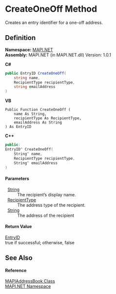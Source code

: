 # CreateOneOff Method


Creates an entry identifier for a one-off address.



## Definition
**Namespace:** <a href="N_MAPI_NET.md">MAPI.NET</a>  
**Assembly:** MAPI.NET (in MAPI.NET.dll) Version: 1.0.1

**C#**
``` C#
public EntryID CreateOneOff(
	string name,
	RecipientType recipientType,
	string emailAddress
)
```
**VB**
``` VB
Public Function CreateOneOff ( 
	name As String,
	recipientType As RecipientType,
	emailAddress As String
) As EntryID
```
**C++**
``` C++
public:
EntryID^ CreateOneOff(
	String^ name, 
	RecipientType recipientType, 
	String^ emailAddress
)
```



#### Parameters
<dl><dt>  <a href="https://learn.microsoft.com/dotnet/api/system.string" target="_blank" rel="noopener noreferrer">String</a></dt><dd>The recipient’s display name.</dd><dt>  <a href="T_MAPI_NET_RecipientType.md">RecipientType</a></dt><dd>The address type of the recipient.</dd><dt>  <a href="https://learn.microsoft.com/dotnet/api/system.string" target="_blank" rel="noopener noreferrer">String</a></dt><dd>The address of the recipient</dd></dl>

#### Return Value
<a href="T_MAPI_NET_EntryID.md">EntryID</a>  
true if successful; otherwise, false

## See Also


#### Reference
<a href="T_MAPI_NET_MAPIAddressBook.md">MAPIAddressBook Class</a>  
<a href="N_MAPI_NET.md">MAPI.NET Namespace</a>  
